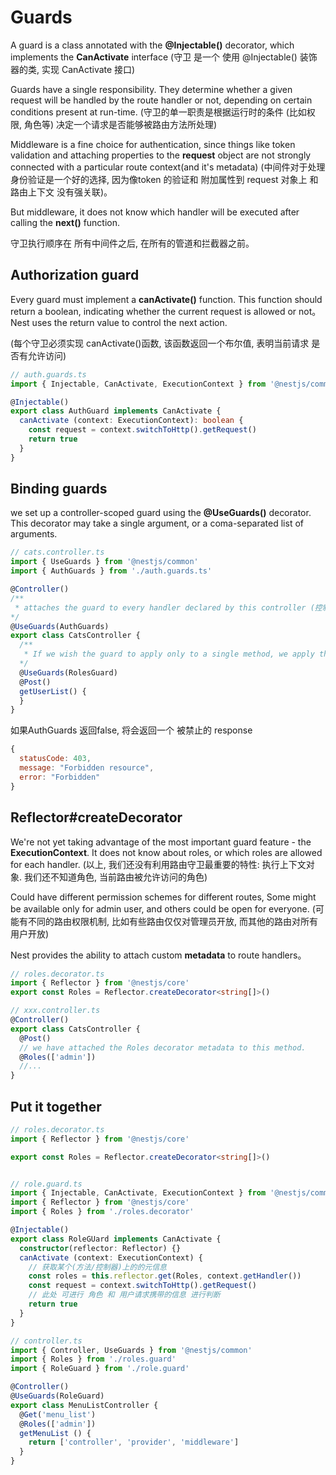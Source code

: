 # Guards

  A guard is a class annotated with the **@Injectable()** decorator, which implements the **CanActivate** interface
  (守卫 是一个 使用 @Injectable() 装饰器的类, 实现 CanActivate 接口)

  Guards have a single responsibility. They determine whether a given request will be handled by the route handler or not, depending
  on certain conditions present at run-time.
  (守卫的单一职责是根据运行时的条件 (比如权限, 角色等) 决定一个请求是否能够被路由方法所处理)

  Middleware is a fine choice for authentication, since things like token validation and attaching properties to the **request** object are not
  strongly connected with a particular route context(and it's metadata)
  (中间件对于处理身份验证是一个好的选择, 因为像token 的验证和 附加属性到 request 对象上 和路由上下文 没有强关联)。

  But middleware, it does not know which handler will be executed after calling the **next()** function.

  守卫执行顺序在 所有中间件之后, 在所有的管道和拦截器之前。

## Authorization guard

  Every guard must implement a **canActivate()** function. This function should return a boolean, indicating whether the current request
  is allowed or not。Nest uses the return value to control the next action.

  (每个守卫必须实现 canActivate()函数, 该函数返回一个布尔值, 表明当前请求 是否有允许访问)

```ts
// auth.guards.ts
import { Injectable, CanActivate, ExecutionContext } from '@nestjs/common'

@Injectable()
export class AuthGuard implements CanActivate {
  canActivate (context: ExecutionContext): boolean {
    const request = context.switchToHttp().getRequest()
    return true
  }
}
```
## Binding guards

  we set up a controller-scoped guard using the **@UseGuards()** decorator. This decorator may take a single argument, or a coma-separated
  list of arguments.

```ts
// cats.controller.ts
import { UseGuards } from '@nestjs/common'
import { AuthGuards } from './auth.guards.ts'

@Controller()
/**
 * attaches the guard to every handler declared by this controller (控制器的每个方法都会被守卫处理)
*/
@UseGuards(AuthGuards)
export class CatsController {
  /**
   * If we wish the guard to apply only to a single method, we apply the @UseGuards() decorator at the method level.
  */
  @UseGuards(RolesGuard)
  @Post()
  getUserList() {
  }
}
```
  如果AuthGuards 返回false, 将会返回一个 被禁止的 response

```js
{
  statusCode: 403,
  message: "Forbidden resource",
  error: "Forbidden"
}
```

## Reflector#createDecorator

  We're not yet taking advantage of the most important guard feature - the **ExecutionContext**. It does not know about roles, or which
  roles are allowed for each handler.
  (以上, 我们还没有利用路由守卫最重要的特性: 执行上下文对象. 我们还不知道角色, 当前路由被允许访问的角色)

  Could have different permission schemes for different routes, Some might be available only for admin user, and others could be open for
  everyone.
  (可能有不同的路由权限机制, 比如有些路由仅仅对管理员开放, 而其他的路由对所有用户开放)

  Nest provides the ability to attach custom **metadata** to route handlers。

```ts
// roles.decorator.ts
import { Reflector } from '@nestjs/core'
export const Roles = Reflector.createDecorator<string[]>()

// xxx.controller.ts
@Controller()
export class CatsController {
  @Post()
  // we have attached the Roles decorator metadata to this method.
  @Roles(['admin'])
  //...
}
```

## Put it together

```ts
// roles.decorator.ts
import { Reflector } from '@nestjs/core'

export const Roles = Reflector.createDecorator<string[]>()


// role.guard.ts
import { Injectable, CanActivate, ExecutionContext } from '@nestjs/common'
import { Reflector } from '@nestjs/core'
import { Roles } from './roles.decorator'

@Injectable()
export class RoleGUard implements CanActivate {
  constructor(reflector: Reflector) {}
  canActivate (context: ExecutionContext) {
    // 获取某个(方法/控制器)上的的元信息
    const roles = this.reflector.get(Roles, context.getHandler())
    const request = context.switchToHttp().getRequest()
    // 此处 可进行 角色 和 用户请求携带的信息 进行判断
    return true
  }
}

// controller.ts
import { Controller, UseGuards } from '@nestjs/common'
import { Roles } from './roles.guard'
import { RoleGuard } from './role.guard'

@Controller()
@UseGuards(RoleGuard)
export class MenuListController {
  @Get('menu_list')
  @Roles(['admin'])
  getMenuList () {
    return ['controller', 'provider', 'middleware']
  }
}
```